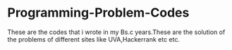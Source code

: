 # Programming-Problem-Codes
These are the codes that i wrote in my Bs.c years.These are the solution of the problems of different sites like UVA,Hackerrank etc etc.
